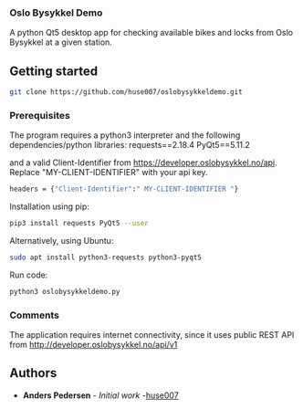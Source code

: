 ### Oslo Bysykkel Demo
A python Qt5 desktop app for checking available bikes and locks from Oslo Bysykkel at a given station.

## Getting started
```sh
git clone https://github.com/huse007/oslobysykkeldemo.git
```
### Prerequisites
The program requires a python3 interpreter and the following dependencies/python libraries:
requests==2.18.4
PyQt5==5.11.2  

and a valid Client-Identifier from https://developer.oslobysykkel.no/api.
Replace "MY-CLIENT-IDENTIFIER" with your api key.
```sh
headers = {"Client-Identifier":" MY-CLIENT-IDENTIFIER "}
```

Installation using pip:
```sh
pip3 install requests PyQt5 --user
```
Alternatively, using Ubuntu:
```sh
sudo apt install python3-requests python3-pyqt5
```
Run code:
```sh
python3 oslobysykkeldemo.py
```

### Comments
The application requires internet connectivity, since it uses 
public REST API from http://developer.oslobysykkel.no/api/v1

## Authors
* **Anders Pedersen** - *Initial work* -[huse007](https://github.com/huse007)
